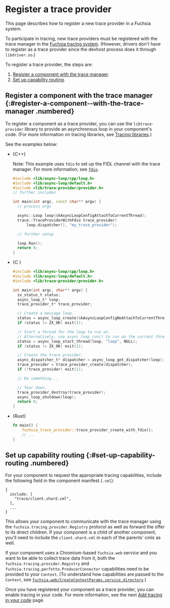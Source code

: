 # Register a trace provider

This page describes how to register a new trace provider in a Fuchsia system.

To participate in tracing, new trace providers must be registered with the
trace manager in the [Fuchsia tracing system][fuchsia-tracing-system].
(However, drivers don't have to register as a trace provider since the devhost
process does it through `libdriver.so`.)

To register a trace provider, the steps are:

1. [Register a component with the trace manager](#register-a-component--with-the-trace-manager).
2. [Set up capability routing](#set-up-capability-routing).

## Register a component with the trace manager {:#register-a-component--with-the-trace-manager .numbered}

To register a component as a trace provider, you can use the `libtrace-provider`
library to provide an asynchronous loop in your component's code. (For more
information on tracing libraries, see [Tracing libraries][tracing-libraries].)

See the examples below:

* {C++}

  Note: This example uses `fdio` to set up the FIDL channel with the trace manager.
  For more information, see [`fdio`][fdio].

  ```cpp
  #include <lib/async-loop/cpp/loop.h>
  #include <lib/async-loop/default.h>
  #include <lib/trace-provider/provider.h>
  // further includes

  int main(int argc, const char** argv) {
    // process argv

    async::Loop loop(&kAsyncLoopConfigAttachToCurrentThread);
    trace::TraceProviderWithFdio trace_provider(
        loop.dispatcher(), "my_trace_provider");

    // further setup

    loop.Run();
    return 0;
  }
  ```

* {C }

  ```c
  #include <lib/async-loop/cpp/loop.h>
  #include <lib/async-loop/default.h>
  #include <lib/trace-provider/provider.h>

  int main(int argc, char** argv) {
    zx_status_t status;
    async_loop_t* loop;
    trace_provider_t* trace_provider;

    // Create a message loop.
    status = async_loop_create(&kAsyncLoopConfigNoAttachToCurrentThread, &loop);
    if (status != ZX_OK) exit(1);

    // Start a thread for the loop to run on.
    // Alternatively, use async_loop_run() to run on the current thread.
    status = async_loop_start_thread(loop, "loop", NULL);
    if (status != ZX_OK) exit(1);

    // Create the trace provider.
    async_dispatcher_t* dispatcher = async_loop_get_dispatcher(loop);
    trace_provider = trace_provider_create(dispatcher);
    if (!trace_provider) exit(1);

    // Do something...

    // Tear down.
    trace_provider_destroy(trace_provider);
    async_loop_shutdown(loop);
    return 0;
  }
  ```

* {Rust}

  ```rust
  fn main() {
      fuchsia_trace_provider::trace_provider_create_with_fdio();
      // ...
  }
  ```

## Set up capability routing {:#set-up-capability-routing .numbered}

For your component to request the appropriate tracing capabilities,
include the following field in the component manifest (`.cml`):

```json5
{
  include: [
    "trace/client.shard.cml",
  ],
  ...
}
```

This allows your component to communicate with the trace manager using the
`fuchsia.tracing.provider.Registry` protocol as well as forward the offer to
its direct children. If your component is a child of another component, you'll
need to include the `client.shard.cml` in each of the parents' cmls as well.

If your component uses a Chromium-based `fuchsia.web` service and you want
to be able to collect trace data from it, both the
`fuchsia.tracing.provider.Registry` and
`fuchsia.tracing.perfetto.ProducerConnector` capabilities need to be provided
to your `Context`. (To understand how capabilities are passed to the `Context`,
see [`fuchsia.web/CreateContextParams.service_directory`][fuchsia-web-protocol].)

Once you have registered your component as a trace provider, you can enable
tracing in your code. For more information, see the next
[Add tracing in your code][add-tracing-in-your-code] page.

<!-- Reference links -->

[fuchsia-tracing-system]: /docs/concepts/kernel/tracing-system.md
[tracing-libraries]: /docs/reference/tracing/libraries.md
[fdio]: /docs/concepts/filesystems/life_of_an_open.md#fdio
[fuchsia-web-protocol]: https://fuchsia.dev/reference/fidl/fuchsia.web#CreateContextParams.service_directory
[add-tracing-in-your-code]: /docs/development/tracing/tutorial/add-tracing-in-code.md
